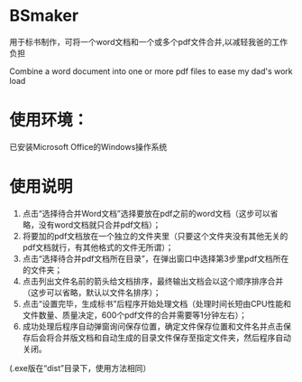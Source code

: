# BSmaker

用于标书制作，可将一个word文档和一个或多个pdf文件合并,以减轻我爸的工作负担

Combine a word document into one or more pdf files to ease my dad's work load

# 使用环境：

已安装Microsoft Office的Windows操作系统

# 使用说明

1. 点击“选择待合并Word文档”选择要放在pdf之前的word文档（这步可以省略，没有word文档就只合并pdf文档）；
2. 将要加的pdf文档放在一个独立的文件夹里（只要这个文件夹没有其他无关的pdf文档就行，有其他格式的文件无所谓）；
3. 点击“选择待合并pdf文档所在目录”，在弹出窗口中选择第3步里pdf文档所在的文件夹；
4. 点击列出文件名前的箭头给文档排序，最终输出文档会以这个顺序排序合并（这步可以省略，默认以文件名排序）；
5. 点击“设置完毕，生成标书”后程序开始处理文档（处理时间长短由CPU性能和文件数量、质量决定，600个pdf文件的合并需要等1分钟左右）；
6. 成功处理后程序自动弹窗询问保存位置，确定文件保存位置和文件名并点击保存后会将合并版文档和自动生成的目录文件保存至指定文件夹，然后程序自动关闭。

(.exe版在“dist”目录下，使用方法相同）
